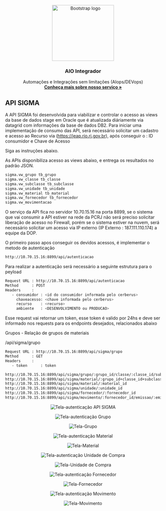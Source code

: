 <p align="center">
  <a href="https://onsac.com/">
    <img src="https://onsac.com/wp-content/uploads/2020/08/tl.png" alt="Bootstrap logo" width="200" height="180">
  </a>
</p>

<h3 align="center">AIO Integrador</h3>

<p align="center">
  Automações e Integrações sem limitações (AIops/DEVops)
  <br>
  <a href="https://onsac.com/"><strong>Conheça mais sobre nosso serviço »</strong></a>
  </p>
  
  
## API SIGMA

A API SIGMA foi desenvolvida para viabilizar e controlar o acesso as views da base de dados stage em Oracle que é atualizada diáriamente via datagrid com informações da base de dados DB2.
Para iniciar uma implementação de consumo das API, será necessário solicitar um cadastro e acesso ao Recurso via (https://jeap.rio.rj.gov.br), após conseguir o :
ID consumidor e Chave de Acesso

Siga as instruções abaixo. 

As APIs disponibiliza acesso as views abaixo, e entrega os resultados no padrão JSON.

```sh 
sigma.vw_grupo tb_grupo
sigma.vw_classe tb_classe
sigma.vw_subclasse tb_subclasse
sigma.vw_unidade tb_unidade
sigma.vw_material tb_material
sigma.vw_fornecedor tb_fornecedor
sigma.vw_movimentacao
```

O serviço da API fica no servidor 10.70.15.16 na porta 8899, se o sistema que vai consumir a API estiver na rede da PCRJ não será preciso solicitar liberação de acesso no Firewall, porém se o sistema estiver na nuvem, será necessário solicitar um acesso via IP externo (IP Externo : 187.111.110.174) a equipe da DOP.

O primeiro passo apos conseguir os devidos acessos, é implementar o metodo de autenticação

```sh
http://10.70.15.16:8899/api/autenticacao
```

Para realizar a autenticação será necessário a seguinte estrutura para o peyload 

```sh
Request URL : http://10.70.15.16:8899/api/autenticacao 
Method      : POST
Headers     : 
   - consumidor : <id do consumidor informada pelo cerberus>
     chaveacesso: <chave informada pelo cerberus>
     recurso    : <recurso>
     ambiente   : <DESENVOLVIMENTO ou PRODUCAO>
```  
Esse request vai retornar um token, esse token é valido por 24hs e deve ser informado nos requests para os endpoints desejados, relacionados abaixo

Grupos - Relação de grupos de materiais

/api/sigma/grupo

```sh
Request URL : http://10.70.15.16:8899/api/sigma/grupo 
Method      : GET
Headers     : 
   - token      : token
```  



```sh 
http://10.70.15.16:8899/api/sigma/grupo/:grupo_id/classe/:classe_id/subclasse/:subclasse_id
http://10.70.15.16:8899/api/sigma/material/:grupo_id+classe_id+subclasse_id
http://10.70.15.16:8899/api/sigma/material/:material_id
http://10.70.15.16:8899/api/sigma/unidade/:unidade_id
http://10.70.15.16:8899/api/sigma/fornecedor/:fornecedor_id
http://10.70.15.16:8899/api/sigma/movimento/:fornecedor_id/emissao/:emissao_id/nota/:nota_id/serie/:serie_id
```

<p align="center">
     <img src="https://github.com/onsac/AIO-Integrador/blob/master/Telas-Configura%C3%A7%C3%A3o/Tela-Autentica%C3%A7%C3%A3o%20API%20SIGMA.jpeg" alt="Tela-autenticação API SIGMA" >
</p>

<p align="center">
     <img src="https://github.com/onsac/APIs/blob/master/AutenticacaoGrupo.PNG" alt="Tela-autenticação Grupo" >
</p>

<p align="center">
     <img src="https://github.com/onsac/APIs/blob/master/Grupo.PNG" alt="Tela-Grupo" >
</p>

<p align="center">
     <img src="https://github.com/onsac/APIs/blob/master/AutenticacaoMaterial.PNG" alt="Tela-autenticação Material" >
</p>

<p align="center">
     <img src="https://github.com/onsac/APIs/blob/master/Material.PNG" alt="Tela-Material" >
</p>
<p align="center">
     <img src="https://github.com/onsac/APIs/blob/master/AutenticacaoUnidadeCompra.PNG" alt="Tela-autenticação Unidade de Compra" >
</p>

<p align="center">
     <img src="https://github.com/onsac/APIs/blob/master/UnidadeCompra.PNG" alt="Tela-Unidade de Compra" >
</p>
<p align="center">
     <img src="https://github.com/onsac/APIs/blob/master/AutenticacaoFornecedor.PNG" alt="Tela-autenticação Fornecedor" >
</p>
<p align="center">
     <img src="https://github.com/onsac/APIs/blob/master/Fornecedor.PNG" alt="Tela-Fornecedor" >
</p>
<p align="center">
     <img src="https://github.com/onsac/APIs/blob/master/AutenticacaoMovimento.PNG" alt="Tela-autenticação Movimento" >
</p>

<p align="center">      
    <img src="https://github.com/onsac/APIs/blob/master/Movimento.PNG" alt="Tela-Movimento" >
</p>
